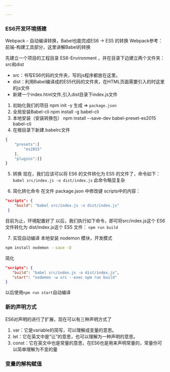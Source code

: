 ```yaml
---

---
```



### ES6开发环境搭建
Webpack - 自动编译转换，Babel也能完成ES6 -> ES5 的转换
Webpack参考：前端-构建工具部分，这里讲解Babel的转换

先建立一个项目的工程目录 ES6-Environment ，并在目录下边建立两个文件夹：src和dist

- src：书写ES6代码的文件夹，写的js程序都放在这里。
- dist：利用Babel编译成的ES5代码的文件夹，在HTML页面需要引入的时这里的js文件
- 新建一个index.html文件,引入dist目录下index.js文件

1. 初始化我们的项目
   npm init -y
   生成 => `package.json`
2. 全局安装Babel-cli
   npm install -g babel-cli
3. 本地安装（安装转换包）
   npm install --save-dev babel-preset-es2015 babel-cli
4. 在根目录下新建.babelrc文件
```javascript
{
    "presets":[
        "es2015"
    ],
    "plugins":[]
}
```
5. 转换
现在，我们应该可以将 ES6 的文件转化为 ES5 的文件了，命令如下：
`babel src/index.js -o dist/index.js`
此命令略显复杂

6. 简化转化命令
在文件 package.json 中修改键 scripts中的内容：
```json
"scripts": {
    "build": "babel src/index.js -o dist/index.js"
 }
```

目前为止，环境配置好了
以后，我们执行如下命令，即可将src/index.js这个 ES6 文件转化为 dist/index.js这个 ES5 文件：
`npm run build`

7. 实现自动编译
本地安装 nodemon 模块，开发模式
```bash
npm install nodemon --save -D
```
简化
```json
"scripts": {
   "build": "babel src/index.js -o dist/index.js",
   "start": "nodemon -w src --exec npm run build"
}
```
以后使用`npm run start`自动编译

### 新的声明方式
ES6对声明的进行了扩展，现在可以有三种声明方式了
1. var：它是variable的简写，可以理解成变量的意思。
2. let：它在英文中是“让”的意思，也可以理解为一种声明的意思。
3. const：它在英文中也是常量的意思，在ES6也是用来声明常量的，常量你可以简单理解为不变的量

### 变量的解构赋值
